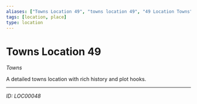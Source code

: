 ```yaml
---
aliases: ["Towns Location 49", "towns location 49", "49 Location Towns"]
tags: [location, place]
type: location
---
```


# Towns Location 49

*Towns*

A detailed towns location with rich history and plot hooks.

---
*ID: LOC00048*